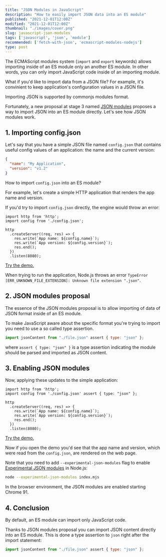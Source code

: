 ```yaml
---
title: "JSON Modules in JavaScript"
description: "How to easily import JSON data into an ES module"  
published: "2021-12-01T12:00Z"
modified: "2021-12-01T12:00Z"
thumbnail: "./images/cover.png"
slug: javascript-json-modules
tags: ['javascript', 'json', 'module']
recommended: ['fetch-with-json', 'ecmascript-modules-nodejs']
type: post
---
```


The ECMAScript modules system (`import` and `export` keywords) allows importing inside of an ES module only an another ES module. In other words, you can only import JavaScript code inside of an importing module.  

What if you'd like to import data from a JSON file? For example, it's convinient to keep application's configuration values in a JSON file.  

Importing JSON is supported by commonjs modules format.  

Fortunately, a new proposal at stage 3 named [JSON modules](https://github.com/tc39/proposal-json-modules) proposes a way to import JSON into an ES module directly. Let's see how JSON modules work.

## 1. Importing config.json

Let's say that you have a simple JSON file named `config.json` that contains useful config values of an application: the name and the current version:

```json
{
  "name": "My Application",
  "version": "v1.2"
}
```

How to import `config.json` into an ES module?  

For example, let's create a simple HTTP application that renders the app name and version.  

If you'd try to import `config.json` directly, the engine would throw an error:

```javascript{1}
import http from 'http';
import config from './config.json';

http
  .createServer((req, res) => {
    res.write(`App name: ${config.name}`);
    res.write(`App version: ${config.version}`);
    res.end();
  })
  .listen(8080);
```

[Try the demo.](https://codesandbox.io/s/busy-wu-sgk82?file=/src/index.mjs)

When trying to run the application, Node.js throws an error `TypeError [ERR_UNKNOWN_FILE_EXTENSION]: Unknown file extension ".json"`.  

## 2. JSON modules proposal

The essence of the JSON modules proposal is to allow importing of data of JSON format inside of an ES module.  

To make JavaScript aware about the specific format you're trying to import you need to use a so called type assertion.  

```javascript
import jsonContent from "./file.json" assert { type: "json" };
```

where `assert { type: "json" }` is a type assertion indicating the module should be parsed and imported as JSON content.  

## 3. Enabling JSON modules

Now, applying these updates to the simple application:

```javascript{1}
import http from 'http';
import config from './config.json' assert { type: "json" };

http
  .createServer((req, res) => {
    res.write(`App name: ${config.name}`);
    res.write(`App version: ${config.version}`);
    res.end();
  })
  .listen(8080);
```

[Try the demo.](https://codesandbox.io/s/relaxed-paper-otpov?file=/src/index.mjs)

Now if you open the demo you'd see that the app name and version, which were read from the `config.json`, are rendered on the web page.  

Note that you need to add `--experimental-json-modules` flag to enable [Experimental JSON modules](https://nodejs.org/api/esm.html#esm_experimental_json_modules) in Node.js:

```bash
node --experimental-json-modules index.mjs
```

In the browser environment, the JSON modules are enabled starting Chrome 91.  

## 4. Conclusion

By default, an ES module can import only JavaScript code.  

Thanks to JSON modules proposal you can import JSON content directly into an ES module. This is done a type assertion to `json` right after the import statement:

```javascript
import jsonContent from "./file.json" assert { type: "json" };
```
